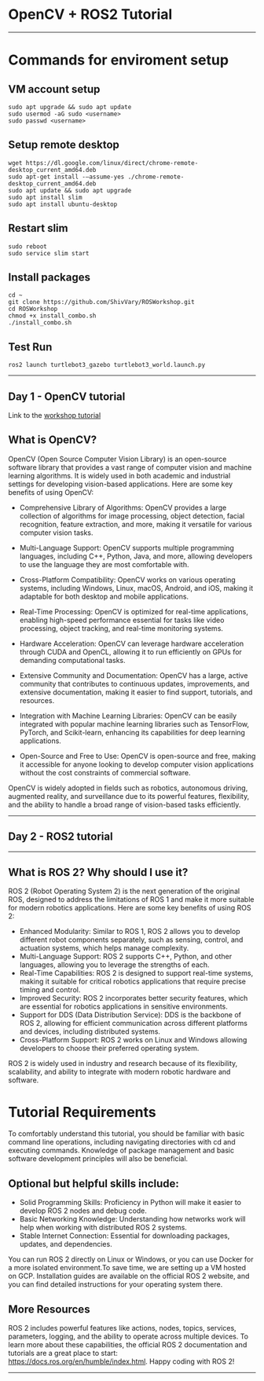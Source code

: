 # OpenCV + ROS2 Tutorial
---
#  Commands for enviroment setup
## VM account setup
```
sudo apt upgrade && sudo apt update 
sudo usermod -aG sudo <username>
sudo passwd <username>
```
## Setup remote desktop
```
wget https://dl.google.com/linux/direct/chrome-remote-desktop_current_amd64.deb 
sudo apt-get install -–assume-yes ./chrome-remote-desktop_current_amd64.deb
sudo apt update && sudo apt upgrade
sudo apt install slim
sudo apt install ubuntu-desktop
```
## Restart slim 
```
sudo reboot
sudo service slim start
```
## Install packages
```
cd ~
git clone https://github.com/ShivVary/ROSWorkshop.git
cd ROSWorkshop
chmod +x install_combo.sh
./install_combo.sh
```
## Test Run
```
ros2 launch turtlebot3_gazebo turtlebot3_world.launch.py
```
---
## Day 1 - OpenCV tutorial 
Link to the [workshop tutorial](https://docs.google.com/document/d/1BChFJIBk2sLydrGdqkoIz4FfSqWrsZOTjOvE-tvFalQ/edit?usp=sharing)
## What is OpenCV?
OpenCV (Open Source Computer Vision Library) is an open-source software library that provides a vast range of computer vision and machine learning algorithms. It is widely used in both academic and industrial settings for developing vision-based applications. Here are some key benefits of using OpenCV:

- Comprehensive Library of Algorithms: OpenCV provides a large collection of algorithms for image processing, object detection, facial recognition, feature extraction, and more, making it versatile for various computer vision tasks.

- Multi-Language Support: OpenCV supports multiple programming languages, including C++, Python, Java, and more, allowing developers to use the language they are most comfortable with.

- Cross-Platform Compatibility: OpenCV works on various operating systems, including Windows, Linux, macOS, Android, and iOS, making it adaptable for both desktop and mobile applications.

- Real-Time Processing: OpenCV is optimized for real-time applications, enabling high-speed performance essential for tasks like video processing, object tracking, and real-time monitoring systems.

- Hardware Acceleration: OpenCV can leverage hardware acceleration through CUDA and OpenCL, allowing it to run efficiently on GPUs for demanding computational tasks.

- Extensive Community and Documentation: OpenCV has a large, active community that contributes to continuous updates, improvements, and extensive documentation, making it easier to find support, tutorials, and resources.

- Integration with Machine Learning Libraries: OpenCV can be easily integrated with popular machine learning libraries such as TensorFlow, PyTorch, and Scikit-learn, enhancing its capabilities for deep learning applications.

- Open-Source and Free to Use: OpenCV is open-source and free, making it accessible for anyone looking to develop computer vision applications without the cost constraints of commercial software.

OpenCV is widely adopted in fields such as robotics, autonomous driving, augmented reality, and surveillance due to its powerful features, flexibility, and the ability to handle a broad range of vision-based tasks efficiently.

---
## Day 2 - ROS2 tutorial 
--- 
## What is ROS 2? Why should I use it?
ROS 2 (Robot Operating System 2) is the next generation of the original ROS, designed to address the limitations of ROS 1 and make it more suitable for modern robotics applications. Here are some key benefits of using ROS 2:

- Enhanced Modularity: Similar to ROS 1, ROS 2 allows you to develop different robot components separately, such as sensing, control, and actuation systems, which helps manage complexity.
- Multi-Language Support: ROS 2 supports C++, Python, and other languages, allowing you to leverage the strengths of each.
- Real-Time Capabilities: ROS 2 is designed to support real-time systems, making it suitable for critical robotics applications that require precise timing and control.
- Improved Security: ROS 2 incorporates better security features, which are essential for robotics applications in sensitive environments.
- Support for DDS (Data Distribution Service): DDS is the backbone of ROS 2, allowing for efficient communication across different platforms and devices, including distributed systems.
- Cross-Platform Support: ROS 2 works on Linux and Windows allowing developers to choose their preferred operating system.

ROS 2 is widely used in industry and research because of its flexibility, scalability, and ability to integrate with modern robotic hardware and software.

# Tutorial Requirements
To comfortably understand this tutorial, you should be familiar with basic command line operations, including navigating directories with cd and executing commands. Knowledge of package management and basic software development principles will also be beneficial.

## Optional but helpful skills include:
- Solid Programming Skills: Proficiency in Python will make it easier to develop ROS 2 nodes and debug code.
- Basic Networking Knowledge: Understanding how networks work will help when working with distributed ROS 2 systems.
- Stable Internet Connection: Essential for downloading packages, updates, and dependencies.
  
You can run ROS 2 directly on Linux or Windows, or you can use Docker for a more isolated environment.To save time, we are setting up a VM hosted on GCP. Installation guides are available on the official ROS 2 website, and you can find detailed instructions for your operating system there.

## More Resources
ROS 2 includes powerful features like actions, nodes, topics, services, parameters, logging, and the ability to operate across multiple devices. To learn more about these capabilities, the official ROS 2 documentation and tutorials are a great place to start: https://docs.ros.org/en/humble/index.html. Happy coding with ROS 2!

---
